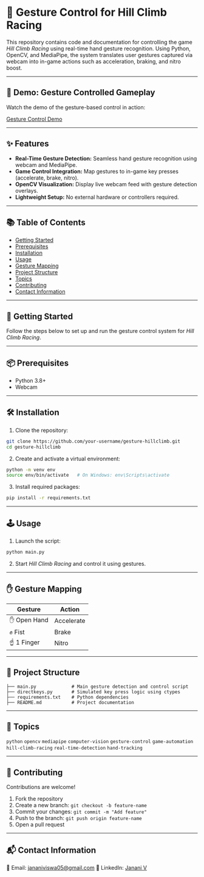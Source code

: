 # 🚗 Gesture Control for Hill Climb Racing

This repository contains code and documentation for controlling the game *Hill Climb Racing* using real-time hand gesture recognition. Using Python, OpenCV, and MediaPipe, the system translates user gestures captured via webcam into in-game actions such as acceleration, braking, and nitro boost.

---

## 🎥 Demo: Gesture Controlled Gameplay

Watch the demo of the gesture-based control in action:

[Gesture Control Demo]([https://youtu.be/ql5nlbrLgQU](https://youtu.be/ql5nlbrLgQU))

---

## ✨ Features

* **Real-Time Gesture Detection:** Seamless hand gesture recognition using webcam and MediaPipe.
* **Game Control Integration:** Map gestures to in-game key presses (accelerate, brake, nitro).
* **OpenCV Visualization:** Display live webcam feed with gesture detection overlays.
* **Lightweight Setup:** No external hardware or controllers required.

---

## 📚 Table of Contents

* [Getting Started](#getting-started)
* [Prerequisites](#prerequisites)
* [Installation](#installation)
* [Usage](#usage)
* [Gesture Mapping](#gesture-mapping)
* [Project Structure](#project-structure)
* [Topics](#topics)
* [Contributing](#contributing)
* [Contact Information](#contact-information)

---

## 🚀 Getting Started

Follow the steps below to set up and run the gesture control system for *Hill Climb Racing*.

---

## 📦 Prerequisites

* Python 3.8+
* Webcam

---

## 🛠️ Installation

1. Clone the repository:

```bash
git clone https://github.com/your-username/gesture-hillclimb.git
cd gesture-hillclimb
```

2. Create and activate a virtual environment:

```bash
python -m venv env
source env/bin/activate   # On Windows: env\Scripts\activate
```

3. Install required packages:

```bash
pip install -r requirements.txt
```

---

## 🕹️ Usage

1. Launch the script:

```bash
python main.py
```

2. Start *Hill Climb Racing* and control it using gestures.

---

## ✋ Gesture Mapping

| Gesture     | Action     |
| ----------- | ---------- |
| ✋ Open Hand | Accelerate |
| ✊ Fist      | Brake      |
| ☝️ 1 Finger | Nitro      |

---

## 📂 Project Structure

```
├── main.py             # Main gesture detection and control script
├── directkeys.py       # Simulated key press logic using ctypes
├── requirements.txt    # Python dependencies
├── README.md           # Project documentation
```

---

## 📌 Topics

`python` `opencv` `mediapipe` `computer-vision` `gesture-control` `game-automation` `hill-climb-racing` `real-time-detection` `hand-tracking`

---

## 🤝 Contributing

Contributions are welcome!

1. Fork the repository
2. Create a new branch: `git checkout -b feature-name`
3. Commit your changes: `git commit -m "Add feature"`
4. Push to the branch: `git push origin feature-name`
5. Open a pull request

---

## 📬 Contact Information

📧 Email: [jananiviswa05@gmail.com](mailto:jananiviswa05@gmail.com)
🔗 LinkedIn: [Janani V](https://www.linkedin.com/in/jananiv05)

